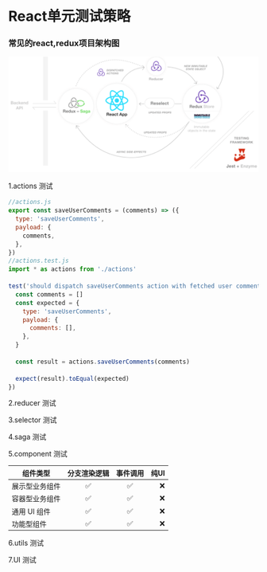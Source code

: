 # React单元测试策略

### 常见的react,redux项目架构图
![An image](../images/2.png)

1.actions 测试
```javascript
//actions.js
export const saveUserComments = (comments) => ({
  type: 'saveUserComments',
  payload: {
    comments,
  },
})
//actions.test.js
import * as actions from './actions'

test('should dispatch saveUserComments action with fetched user comments', () => {
  const comments = []
  const expected = {
    type: 'saveUserComments',
    payload: {
      comments: [],
    },
  }
  
  const result = actions.saveUserComments(comments)

  expect(result).toEqual(expected)
})

```
2.reducer 测试

3.selector 测试

4.saga 测试

5.component 测试

| 组件类型       | 分支渲染逻辑           | 事件调用  | 纯UI |
| ------------- |:-------------:|:-----:| ----:|
| 展示型业务组件 | ✅ | ✅  | ❌ |
| 容器型业务组件  | ✅ | ✅  | ❌ |
| 通用 UI 组件 | ✅ | ✅  | ❌ |
| 功能型组件 | ✅  | ✅  | ❌ |

6.utils 测试

7.UI 测试